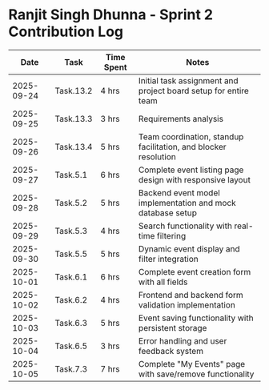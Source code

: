 # Ranjit Singh Dhunna - Sprint 2 Contribution Log

| Date       | Task                     | Time Spent | Notes |
|------------|--------------------------|------------|-------|
| 2025-09-24 | Task.13.2                | 4 hrs      | Initial task assignment and project board setup for entire team |
| 2025-09-25 | Task.13.3                | 3 hrs      | Requirements analysis |
| 2025-09-26 | Task.13.4                | 5 hrs      | Team coordination, standup facilitation, and blocker resolution |
| 2025-09-27 | Task.5.1                 | 6 hrs      | Complete event listing page design with responsive layout |
| 2025-09-28 | Task.5.2                 | 5 hrs      | Backend event model implementation and mock database setup |
| 2025-09-29 | Task.5.3                 | 4 hrs      | Search functionality with real-time filtering |
| 2025-09-30 | Task.5.5                 | 5 hrs      | Dynamic event display and filter integration |
| 2025-10-01 | Task.6.1                 | 6 hrs      | Complete event creation form with all fields |
| 2025-10-02 | Task.6.2                 | 4 hrs      | Frontend and backend form validation implementation |
| 2025-10-03 | Task.6.3                 | 5 hrs      | Event saving functionality with persistent storage |
| 2025-10-04 | Task.6.5                 | 3 hrs      | Error handling and user feedback system |
| 2025-10-05 | Task.7.3                 | 7 hrs      | Complete "My Events" page with save/remove functionality |

